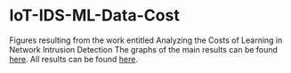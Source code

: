 # IoT-IDS-ML-Data-Cost
Figures resulting from the work entitled Analyzing the Costs of Learning in Network Intrusion Detection
The graphs of the main results can be found [here](src/plots).
All results can be found [here](src/results).

